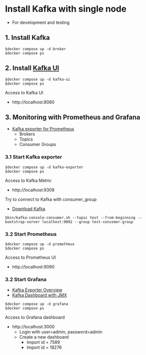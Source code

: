 # Install Kafka with single node
* For development and testing

## 1. Install Kafka
```
$docker compose up -d broker
$docker compose ps
```

## 2. Install [Kafka UI](https://github.com/provectus/kafka-ui)
```
$docker compose up -d kafka-ui
$docker compose ps
```

Access to Kafka UI
* http://localhost:8080

## 3. Monitoring with Prometheus and Grafana
* [Kafka exporter for Prometheus](https://github.com/danielqsj/kafka_exporter)
  * Brokers
  * Topics
  * Consumer Groups

### 3.1 Start Kafka exporter
```
$docker compose up -d kafka-exporter
$docker compose ps
```

Access to Kafka Metric
* http://localhost:9308

Try to connect to Kafka with consumer_group
* [Download Kafka](https://kafka.apache.org/downloads)
```
$bin/kafka-console-consumer.sh --topic test --from-beginning --bootstrap-server localhost:9092 --group test-conusmer-group
```

### 3.2 Start Prometheus
```
$docker compose up -d prometheus
$docker compose ps
```

Access to Prometheus UI
* http://localhost:9090

### 3.2 Start Grafana
* [Kafka Exporter Overview](https://grafana.com/grafana/dashboards/7589-kafka-exporter-overview/)
* [Kafka Dashboard with JMX](https://grafana.com/grafana/dashboards/18276-kafka-dashboard/)

```
$docker compose up -d grafana
$docker compose ps
```

Access to Grafana dashboard
* http://localhost:3000
  * Login with user=admin, password=admin
  * Create a new dashboard
    * Import id = 7589
    * Import id = 18276